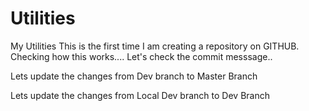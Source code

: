 # Utilities
My Utilities
This is the first time I am creating a repository on GITHUB. Checking how this works....
Let's check the commit messsage..


Lets update the changes from Dev branch to Master Branch


Lets update the changes from Local Dev branch to Dev Branch